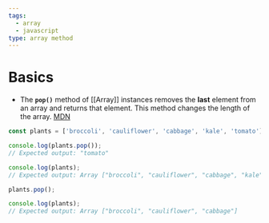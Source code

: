 ```yaml
---
tags:
  - array
  - javascript
type: array method
---
```

# Basics
- The **`pop()`** method of [[Array]] instances removes the **last** element from an array and returns that element. This method changes the length of the array. [MDN](https://developer.mozilla.org/en-US/docs/Web/JavaScript/Reference/Global_Objects/Array/pop)
```javascript
const plants = ['broccoli', 'cauliflower', 'cabbage', 'kale', 'tomato'];

console.log(plants.pop());
// Expected output: "tomato"

console.log(plants);
// Expected output: Array ["broccoli", "cauliflower", "cabbage", "kale"]

plants.pop();

console.log(plants);
// Expected output: Array ["broccoli", "cauliflower", "cabbage"]

```
